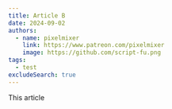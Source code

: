```yaml
---
title: Article B
date: 2024-09-02
authors:
  - name: pixelmixer
    link: https://www.patreon.com/pixelmixer
    image: https://github.com/script-fu.png
tags:
  - test
excludeSearch: true
---
```


This article
